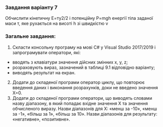 ### **Завдання варіанту 7**
Обчислити кінетичну Е=ту2/2 і потенційну P=mgh енергії тіла заданої маси т, яке рухається на висоті h зі швидкістю v

### **Загальне завдання:**  
1. Скласти консольну програму на мові С# у Visual Studio 2017/2019 і запрограмувати оператори, які:
- вводять з клавіатури значення дійсних змінних x, y, z;
- розраховують вираз, зазначений в таблиці 9.1 відповідно варіанту;
- виводять результат на екран. 
2. Додати до складеної програми оператор циклу, що повторює введення даних і виконання розрахунків, доки не введено значення Х=0.
3. Додати до складеної програми оператори, що виводять словами назву діапазону, в який попадає вхідне значення Х та значення обчисленого виразу. Назви діапазонів для Х: «менш за -10», «менш за -1», «більш за 1», «більш за 10». Назви діапазонів для результату: «негативне», «позитивне».